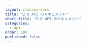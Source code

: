 ```yaml
---
layout: classic-docs
title: "2.0 API のドキュメント"
short-title: "2.0 API のドキュメント"
categories:
  - api
order: 100
published: false
---
```


